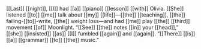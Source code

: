 [[Last]] [[night]], [[I]] had [[a]] [[piano]] [[lesson]] [[with]] Olivia. [[She]] listened [[to]] [[me]] talk about [[my]] [[life]]—[[the]] [[teaching]], [[the]] failing-[[to]]-write, [[the]] weight loss—and had [[me]] play [[the]] [[third]] movement [[of]] Moonlight. “[[See]] [[the]] notes [[in]] your [[head]],” [[she]] [[insisted]] [[as]] [[I]] fumbled [[again]] and [[again]]. “[[There]] [[is]] [[a]] [[grammar]] [[to]] [[the]] music.”













